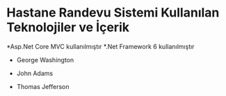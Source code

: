 # Hastane Randevu Sistemi Kullanılan Teknolojiler ve İçerik
*Asp.Net Core MVC kullanılmıştır
*.Net Framework 6 kullanılmıştır
- George Washington
* John Adams
+ Thomas Jefferson

